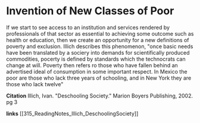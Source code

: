 # Invention of New Classes of Poor

If we start to see access to an institution and services rendered by professionals of that sector as essential to achieving some outcome such as health or education, then we create an opportunity for a new definitions of poverty and exclusion. Illich describes this phenomenon, "once basic needs have been translated by a sociery into demands for scientifically produced commodities, pocerty is defined by standards which the technocrats can change at will. Poverty then refers ro those who have fallen behind an advertised ideal of consumption in some important respect. In Mexico the poor are those who lack three years of schooling, and in New York they are those who lack twelve" 


**Citation**
Illich, Ivan. "Deschooling Society." Marion Boyers Publishing, 2002. pg 3


**links**
[[315_ReadingNotes_Illich_DeschoolingSociety]]
